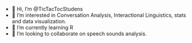 - 👋 Hi, I’m @TicTacTocStudens
- 👀 I’m interested in Conversation Analysis, Interactional Linguistics, stats and data visualization.
- 🌱 I’m currently learning R
- 💞️ I’m looking to collaborate on speech sounds analysis.


<!---
TicTacTocStudens/TicTacTocStudens is a ✨ special ✨ repository because its `README.md` (this file) appears on your GitHub profile.
You can click the Preview link to take a look at your changes.
--->
